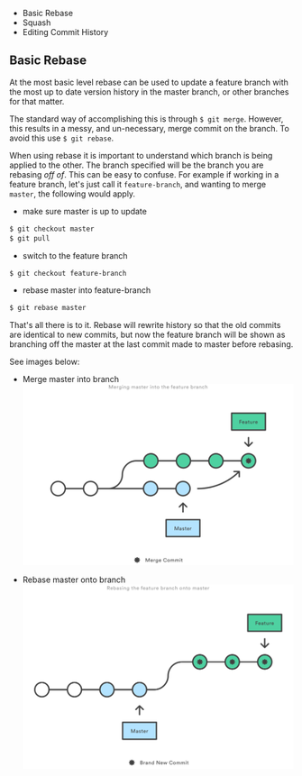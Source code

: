 
- Basic Rebase
- Squash
- Editing Commit History

## Basic Rebase
At the most basic level rebase can be used to update a feature branch with the
most up to date version history in the master branch, or other branches for
that matter.

The standard way of accomplishing this is through `$ git merge`. However, this
results in a messy, and un-necessary, merge commit on the branch. To avoid this
use `$ git rebase`.

When using rebase it is important to understand which branch is being applied
to the other. The branch specified will be the branch you are rebasing *off of*.
This can be easy to confuse. For example if working in a feature branch, let's
just call it `feature-branch`, and wanting to merge `master`, the following
would apply.

* make sure master is up to update
``` bash
$ git checkout master
$ git pull
```
* switch to the feature branch
```bash
$ git checkout feature-branch
```
* rebase master into feature-branch
```bash
$ git rebase master
```

That's all there is to it. Rebase will rewrite history so that the old commits
are identical to new commits, but now the feature branch will be shown
as branching off the master at the last commit made to master before rebasing.

See images below:
* Merge master into branch
![merge](images/merge.svg)

* Rebase master onto branch
![rebase](images/rebase.svg)
